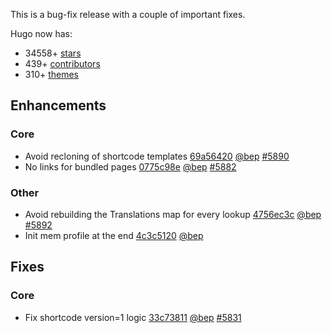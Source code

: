 

This is a bug-fix release with a couple of important fixes.


Hugo now has:

* 34558+ [stars](https://github.com/gohugoio/hugo/stargazers)
* 439+ [contributors](https://github.com/gohugoio/hugo/graphs/contributors)
* 310+ [themes](http://themes.gohugo.io/)

## Enhancements

### Core

* Avoid recloning of shortcode templates [69a56420](https://github.com/gohugoio/hugo/commit/69a56420aec5bf5abb846701d4a5ec67fe060d96) [@bep](https://github.com/bep) [#5890](https://github.com/gohugoio/hugo/issues/5890)
* No links for bundled pages [0775c98e](https://github.com/gohugoio/hugo/commit/0775c98e6c5b700e46adaaf190fc3f693a6ab002) [@bep](https://github.com/bep) [#5882](https://github.com/gohugoio/hugo/issues/5882)

### Other

* Avoid rebuilding the Translations map for every lookup [4756ec3c](https://github.com/gohugoio/hugo/commit/4756ec3cd8ef998f889619fe11be70cc900e2b75) [@bep](https://github.com/bep) [#5892](https://github.com/gohugoio/hugo/issues/5892)
* Init mem profile at the end [4c3c5120](https://github.com/gohugoio/hugo/commit/4c3c5120389cc95edc63b8f18a0eee786aa0c5e2) [@bep](https://github.com/bep) 

## Fixes

### Core

* Fix shortcode version=1 logic [33c73811](https://github.com/gohugoio/hugo/commit/33c738116c26e2ac37f4bd48159e8e3197fd7b39) [@bep](https://github.com/bep) [#5831](https://github.com/gohugoio/hugo/issues/5831)





